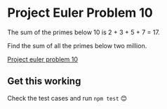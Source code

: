# Project Euler Problem 10
The sum of the primes below 10 is 2 + 3 + 5 + 7 = 17.

Find the sum of all the primes below two million.

[Project euler problem 10](https://projecteuler.net/problem=10)

## Get this working
Check the test cases and run `npm test` 😊